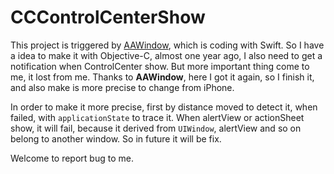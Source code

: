 # CCControlCenterShow

This project is triggered by [AAWindow](https://github.com/aaronabentheuer/AAWindow), which is coding with Swift. So I
have a idea to make it with Objective-C, almost one year ago, I also need to get a notification when ControlCenter show.
But more important thing come to me, it lost from me. Thanks to **AAWindow**, here I got it again, so I finish it, and also
make is more precise to change from iPhone.

In order to make it more precise, first by distance moved to detect it, when failed, with `applicationState` to trace it.
When alertView or actionSheet show, it will fail, because it derived from `UIWindow`, alertView and so on belong to 
another window. So in future it will be fix.

Welcome to report bug to me.

